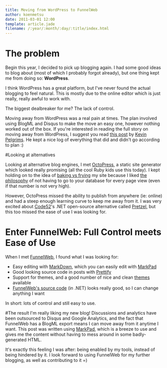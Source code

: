 ```yaml
---
title: Moving from WordPress to FunnelWeb
author: koenmetsu
date: 2011-03-01 12:00
template: article.jade
filename: /:year/:month/:day/:title/index.html
---
```


The problem
===
Begin this year, I decided to pick up blogging again. I had some good ideas to blog about (most of which I probably forgot already), but one thing kept me from doing so: <b>WordPress</b>. 

I think WordPress has a great platform, but I've never found the actual blogging to feel natural. This is mostly due to the online editor which is just really, really awful to work with. 

The biggest dealbreaker for me? The lack of control.

Moving away from WordPress was a real pain at times. The plan involved using BlogML and Disqus to make the move an easy one, however nothing worked out of the box. 
If you're interested in reading the full story on moving away from WordPress, I suggest you read [this post](http://kevinpelgrims.com/blog/2012/02/27/upgrading-my-blog-from-wordpress-to-funnelweb) by [Kevin Pelgrims](http://www.kevinpelgrims.com). He kept a nice log of everything that did and didn't go according to plan  :)

#Looking at alternatives

Looking at alternative blog engines, I met [OctoPress](http://octopress.org/), a static site generator which looked really promising (all the cool Ruby kids use this today). I kept holding on to the idea of [baking vs frying](http://www.aaronsw.com/weblog/000404) my site because I liked [the philosophy](http://inessential.com/2011/03/16/a_plea_for_baked_weblogs) of not having to go to your database for every page view (even if that number is not very high).

However, OctoPress missed the ability to publish from anywhere (ie: online) and had a steep enough learning curve to keep me away from it. I was very excited about [Code52](http://code52.org)'s .NET open-source alternative called [Pretzel](http://code52.org/pretzel.html), but this too missed the ease of use I was looking for.

# Enter FunnelWeb: Full Control meets Ease of Use

When I met [FunnelWeb](http://funnelweblog.com), I found what I was looking for:

- Easy editing with [MarkDown](http://daringfireball.net/projects/markdown/syntax#list), which you can easily edit with [MarkPad](http://code52.org/DownmarkerWPF/)
- Good looking source code in posts with [Prettify](http://code.google.com/p/google-code-prettify/)
- Support for themes, and a good number of nice and clean [themes](http://www.funnelweblog.com/theme/gallery) available
- [FunnelWeb's source code](http://hg.funnelweblog.com) (in .NET) looks really good, so I can change anything I want 

In short: lots of control and still easy to use.

#The result
I'm really liking my new blog! Discussions and analytics have been outsourced to Disqus and Google Analytics, and the fact that FunnelWeb has a BlogML export means I can move away from it anytime I want. This post was written using [MarkPad](http://code52.org/DownmarkerWPF/), which is a breeze to use and gives me the content without having to mess around in some badly-generated HTML.

It's exactly this feeling I was after: being enabled by my tools, instead of being hindered by it. I look forward to using FunnelWeb for my further blogging, as well as contributing to it =)
